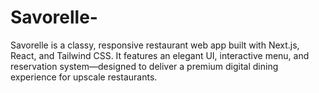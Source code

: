 # Savorelle-
Savorelle is a classy, responsive restaurant web app built with Next.js, React, and Tailwind CSS. It features an elegant UI, interactive menu, and reservation system—designed to deliver a premium digital dining experience for upscale restaurants. 
